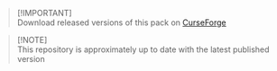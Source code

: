 > [!IMPORTANT]\
> Download released versions of this pack on [CurseForge](https://www.curseforge.com/minecraft/texture-packs/servertools)

> [!NOTE]\
> This repository is approximately up to date with the latest published version
